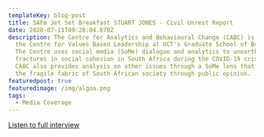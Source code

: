 ```yaml
---
templateKey: blog-post
title: SAFm Jet Set Breakfast STUART JONES - Civil Unrest Report
date: 2020-07-11T09:28:04.670Z
description: The Centre for Analytics and Behavioural Change (CABC) is based at
  the Centre for Values Based Leadership at UCT's Graduate School of Business.
  The Centre uses social media (SoMe) dialogue and analytics to unearth emerging
  fractures in social cohesion in South Africa during the COVID-19 crisis. The
  CABC also provides analysis on other issues through a SoMe lens that threaten
  the fragile fabric of South African society through public opinion.
featuredpost: true
featuredimage: /img/algoa.png
tags:
  - Media Coverage
---
```

[Listen to full interview](https://iono.fm/e/894073)